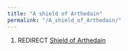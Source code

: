 ```yaml
---
title: "A shield of Arthedain"
permalink: "/A_shield_of_Arthedain/"
---
```


1.  REDIRECT [Shield of Arthedain](Shield_of_Arthedain "wikilink")